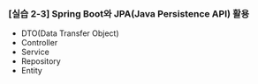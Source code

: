 ### [실습 2-3] Spring Boot와 JPA(Java Persistence API) 활용

* DTO(Data Transfer Object)
* Controller
* Service
* Repository
* Entity

